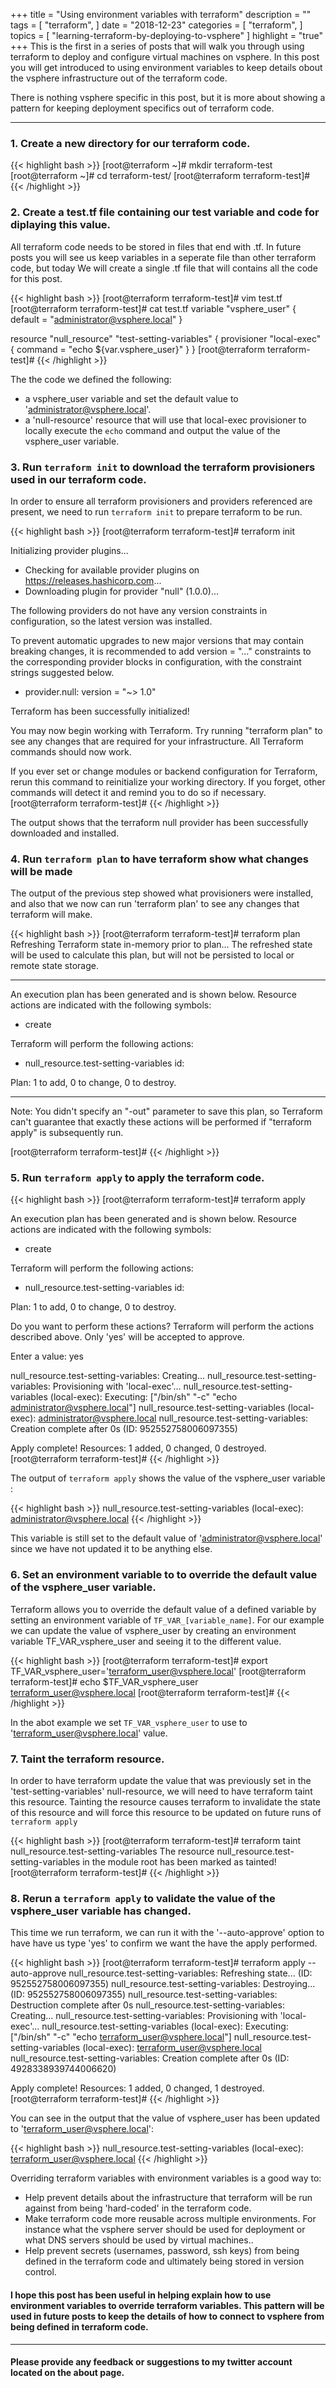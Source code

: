 +++
title = "Using environment variables with terraform"
description = ""
tags = [
    "terraform",
]
date = "2018-12-23"
categories = [
    "terraform",
]
topics = [
    "learning-terraform-by-deploying-to-vsphere"
]
highlight = "true"
+++
This is the first in a series of posts that will walk you through using terraform to deploy and configure virtual machines on vsphere. In this post you will get introduced to using environment variables to keep details obout the vsphere infrastructure out of the terraform code. 

There is nothing vsphere specific in this post, but it is more about showing a pattern for keeping deployment specifics out of terraform code.

---

### 1. Create a new directory for our terraform code.

{{< highlight bash >}}
[root@terraform ~]# mkdir terraform-test
[root@terraform ~]# cd terraform-test/
[root@terraform terraform-test]#
{{< /highlight >}}

### 2. Create a test.tf file containing our test variable and code for diplaying this value.

All terraform code needs to be stored in files that end with .tf. In future posts you will see us keep variables in a seperate file than other terraform code, but today We will create a single .tf file that will contains all the code for this post.  

{{< highlight bash >}}
[root@terraform terraform-test]# vim test.tf
[root@terraform terraform-test]# cat test.tf
variable "vsphere_user" {
  default = "administrator@vsphere.local"
}

resource "null_resource" "test-setting-variables" {
    provisioner "local-exec" {
        command = "echo ${var.vsphere_user}"
    }
}
[root@terraform terraform-test]#
{{< /highlight >}}

The the code we defined the following:

* a vsphere_user variable and set the default value to 'administrator@vsphere.local'.
* a 'null-resource' resource that will use that local-exec provisioner to locally execute the `echo` command and output the value of the vsphere_user variable.

### 3. Run `terraform init` to download the terraform provisioners used in our terraform code.

In order to ensure all terraform provisioners and providers referenced are present, we need to run `terraform init` to prepare terraform to be run. 

{{< highlight bash >}}
[root@terraform terraform-test]# terraform init

Initializing provider plugins...
- Checking for available provider plugins on https://releases.hashicorp.com...
- Downloading plugin for provider "null" (1.0.0)...

The following providers do not have any version constraints in configuration,
so the latest version was installed.

To prevent automatic upgrades to new major versions that may contain breaking
changes, it is recommended to add version = "..." constraints to the
corresponding provider blocks in configuration, with the constraint strings
suggested below.

* provider.null: version = "~> 1.0"

Terraform has been successfully initialized!

You may now begin working with Terraform. Try running "terraform plan" to see
any changes that are required for your infrastructure. All Terraform commands
should now work.

If you ever set or change modules or backend configuration for Terraform,
rerun this command to reinitialize your working directory. If you forget, other
commands will detect it and remind you to do so if necessary.
[root@terraform terraform-test]#
{{< /highlight >}}

The output shows that the terraform null provider has been successfully downloaded and installed.

### 4. Run `terraform plan` to have terraform show what changes will be made

The output of the previous step showed what provisioners were installed, and also that we now can run 'terraform plan' to see any changes that terraform will make.

{{< highlight bash >}}
[root@terraform terraform-test]# terraform plan
Refreshing Terraform state in-memory prior to plan...
The refreshed state will be used to calculate this plan, but will not be
persisted to local or remote state storage.


------------------------------------------------------------------------

An execution plan has been generated and is shown below.
Resource actions are indicated with the following symbols:
  + create

Terraform will perform the following actions:

  + null_resource.test-setting-variables
      id: <computed>


Plan: 1 to add, 0 to change, 0 to destroy.

------------------------------------------------------------------------

Note: You didn't specify an "-out" parameter to save this plan, so Terraform
can't guarantee that exactly these actions will be performed if
"terraform apply" is subsequently run.

[root@terraform terraform-test]#
{{< /highlight >}}

### 5. Run `terraform apply` to apply the terraform code. 

{{< highlight bash >}}
[root@terraform terraform-test]# terraform apply

An execution plan has been generated and is shown below.
Resource actions are indicated with the following symbols:
  + create

Terraform will perform the following actions:

  + null_resource.test-setting-variables
      id: <computed>


Plan: 1 to add, 0 to change, 0 to destroy.

Do you want to perform these actions?
  Terraform will perform the actions described above.
  Only 'yes' will be accepted to approve.

  Enter a value: yes

null_resource.test-setting-variables: Creating...
null_resource.test-setting-variables: Provisioning with 'local-exec'...
null_resource.test-setting-variables (local-exec): Executing: ["/bin/sh" "-c" "echo administrator@vsphere.local"]
null_resource.test-setting-variables (local-exec): administrator@vsphere.local
null_resource.test-setting-variables: Creation complete after 0s (ID: 952552758006097355)

Apply complete! Resources: 1 added, 0 changed, 0 destroyed.
[root@terraform terraform-test]#
{{< /highlight >}}

The output of `terraform apply` shows the value of the vsphere_user variable :

{{< highlight bash >}}
null_resource.test-setting-variables (local-exec): administrator@vsphere.local
{{< /highlight >}}

This variable is still set to the default value of 'administrator@vsphere.local' since we have not updated it to be anything else.

### 6. Set an environment variable to to override the default value of the vsphere_user variable.

Terraform allows you to override the default value of a defined variable by setting an environment variable of `TF_VAR_[variable_name]`. For our example we can update the value of vsphere_user by creating an environment variable TF_VAR_vsphere_user and seeing it to the different value.  

{{< highlight bash >}}
[root@terraform terraform-test]# export TF_VAR_vsphere_user='terraform_user@vsphere.local'
[root@terraform terraform-test]# echo $TF_VAR_vsphere_user
terraform_user@vsphere.local
[root@terraform terraform-test]#
{{< /highlight >}}

In the abot example we set `TF_VAR_vsphere_user` to use to 'terraform_user@vsphere.local' value.

### 7. Taint the terraform resource.

In order to have terraform update the value that was previously set in the 'test-setting-variables' null-resource, we will need to have terraform taint this resource. Tainting the resource causes terraform to invalidate the state of this resource and will force this resource to be updated on future runs of `terraform apply` 

{{< highlight bash >}}
[root@terraform terraform-test]# terraform taint null_resource.test-setting-variables
The resource null_resource.test-setting-variables in the module root has been marked as tainted!
[root@terraform terraform-test]#
{{< /highlight >}}

### 8. Rerun a `terraform apply` to validate the value of the vsphere_user variable has changed.

This time we run terraform, we can run it with the '--auto-approve' option to have have us type 'yes' to confirm we want the have the apply performed.

{{< highlight bash >}}
[root@terraform terraform-test]# terraform apply --auto-approve
null_resource.test-setting-variables: Refreshing state... (ID: 952552758006097355)
null_resource.test-setting-variables: Destroying... (ID: 952552758006097355)
null_resource.test-setting-variables: Destruction complete after 0s
null_resource.test-setting-variables: Creating...
null_resource.test-setting-variables: Provisioning with 'local-exec'...
null_resource.test-setting-variables (local-exec): Executing: ["/bin/sh" "-c" "echo terraform_user@vsphere.local"]
null_resource.test-setting-variables (local-exec): terraform_user@vsphere.local
null_resource.test-setting-variables: Creation complete after 0s (ID: 4928338939744006620)

Apply complete! Resources: 1 added, 0 changed, 1 destroyed.
[root@terraform terraform-test]#
{{< /highlight >}}

You can see in the output that the value of vsphere_user has been updated to 'terraform_user@vsphere.local':

{{< highlight bash >}}
null_resource.test-setting-variables (local-exec): terraform_user@vsphere.local
{{< /highlight >}}

Overriding terraform variables with environment variables is a good way to: 

* Help prevent details about the infrastructure that terraform will be run against from being 'hard-coded' in the terraform code. 
* Make terraform code more reusable across multiple environments. For instance what the vsphere server should be used for deployment or what DNS servers should be used by virtual machines.. 
* Help prevent secrets (usernames, password, ssh keys) from being defined in the terraform code and ultimately being stored in version control.

#### I hope this post has been useful in helping explain how to use environment variables to override terraform variables. This pattern will be used in future posts to keep the details of how to connect to vsphere from being defined in terraform code.

---

#### Please provide any feedback or suggestions to my twitter account located on the about page.
